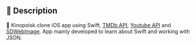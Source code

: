 

## 📖 Description
📱 Kinopoisk clone iOS app using Swift, [TMDb API](https://developers.themoviedb.org/3), [Youtube API](https://developers.google.com/youtube/v3) and [SDWebImage](https://github.com/SDWebImage/SDWebImage). App mainly developed to learn about Swift and working with JSON.
